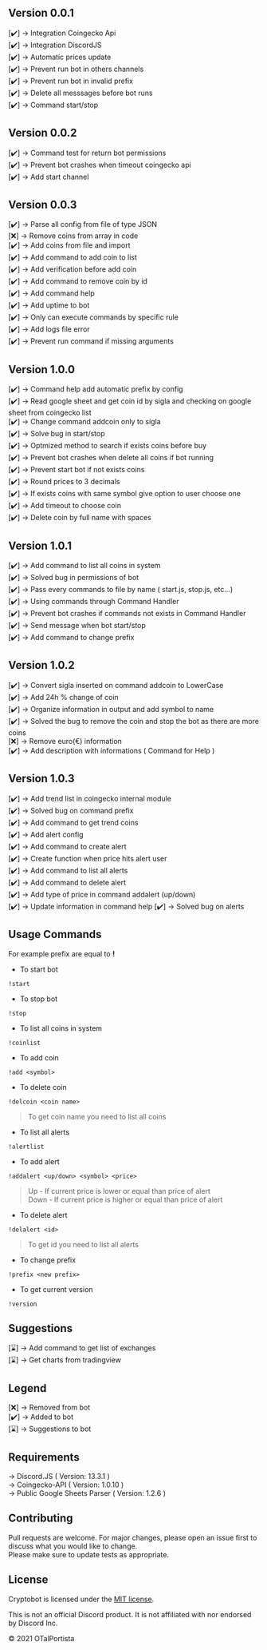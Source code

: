 ## Version 0.0.1
[✔️] -> Integration Coingecko Api\
[✔️] -> Integration DiscordJS\
[✔️] -> Automatic prices update\
[✔️] -> Prevent run bot in others channels\
[✔️] -> Prevent run bot in invalid prefix\
[✔️] -> Delete all messsages before bot runs\
[✔️] -> Command start/stop

## Version 0.0.2
[✔️] -> Command test for return bot permissions\
[✔️] -> Prevent bot crashes when timeout coingecko api\
[✔️] -> Add start channel

## Version 0.0.3
[✔️] -> Parse all config from file of type JSON\
[❌] -> Remove coins from array in code \
[✔️] -> Add coins from file and import\
[✔️] -> Add command to add coin to list\
[✔️] -> Add verification before add coin\
[✔️] -> Add command to remove coin by id\
[✔️] -> Add command help\
[✔️] -> Add uptime to bot\
[✔️] -> Only can execute commands by specific rule\
[✔️] -> Add logs file error\
[✔️] -> Prevent run command if missing arguments

## Version 1.0.0
[✔️] -> Command help add automatic prefix by config\
[✔️] -> Read google sheet and get coin id by sigla and checking on google sheet from coingecko list\
[✔️] -> Change command addcoin only to sigla\
[✔️] -> Solve bug in start/stop \
[✔️] -> Optmized method to search if exists coins before buy\
[✔️] -> Prevent bot crashes when delete all coins if bot running\
[✔️] -> Prevent start bot if not exists coins\
[✔️] -> Round prices to 3 decimals\
[✔️] -> If exists coins with same symbol give option to user choose one\
[✔️] -> Add timeout to choose coin\
[✔️] -> Delete coin by full name with spaces

## Version 1.0.1
[✔️] -> Add command to list all coins in system\
[✔️] -> Solved bug in permissions of bot \
[✔️] -> Pass every commands to file by name ( start.js, stop.js, etc...)\
[✔️] -> Using commands through Command Handler\
[✔️] -> Prevent bot crashes if commands not exists in Command Handler\
[✔️] -> Send message when bot start/stop\
[✔️] -> Add command to change prefix

## Version 1.0.2
[✔️] -> Convert sigla inserted on command addcoin to LowerCase\
[✔️] -> Add 24h % change of coin\
[✔️] -> Organize information in output and add symbol to name\
[✔️] -> Solved the bug to remove the coin and stop the bot as there are more coins\
[❌] -> Remove euro(€) information\
[✔️] -> Add description with informations ( Command for Help )

## Version 1.0.3
[✔️] -> Add trend list in coingecko internal module\
[✔️] -> Solved bug on command prefix \
[✔️] -> Add command to get trend coins\
[✔️] -> Add alert config\
[✔️] -> Add command to create alert\
[✔️] -> Create function when price hits alert user\
[✔️] -> Add command to list all alerts\
[✔️] -> Add command to delete alert\
[✔️] -> Add type of price in command addalert (up/down)\
[✔️] -> Update information in command help
[✔️] -> Solved bug on alerts

## Usage Commands
For example prefix are equal to **!**
* To start bot

`!start`

* To stop bot

`!stop`

* To list all coins in system

`!coinlist`

* To add coin

`!add <symbol>`

* To delete coin

`!delcoin <coin name>`
> To get coin name you need to list all coins

* To list all alerts

`!alertlist`

* To add alert

`!addalert <up/down> <symbol> <price>`
>Up - If current price is lower or equal than price of alert<br>
>Down - If current price is higher or equal than price of alert

* To delete alert

`!delalert <id>`
> To get id you need to list all alerts

* To change prefix

`!prefix <new prefix>`

* To get current version

`!version`

## Suggestions
[⌛] -> Add command to get list of exchanges\
[⌛] -> Get charts from tradingview

## Legend
[❌] -> Removed from bot\
[✔️] -> Added to bot\
[⌛] -> Suggestions to bot

## Requirements
-> Discord.JS                  ( Version: 13.3.1 )\
-> Coingecko-API               ( Version: 1.0.10 )\
-> Public Google Sheets Parser ( Version: 1.2.6  )

## Contributing
Pull requests are welcome. For major changes, please open an issue first to discuss what you would like to change.\
Please make sure to update tests as appropriate.

## License

Cryptobot is licensed under the [MIT license](https://github.com/otalportista/cryptobot/blob/main/LICENSE).

This is not an official Discord product. It is not affiliated with nor endorsed by Discord Inc.

© 2021 OTalPortista
